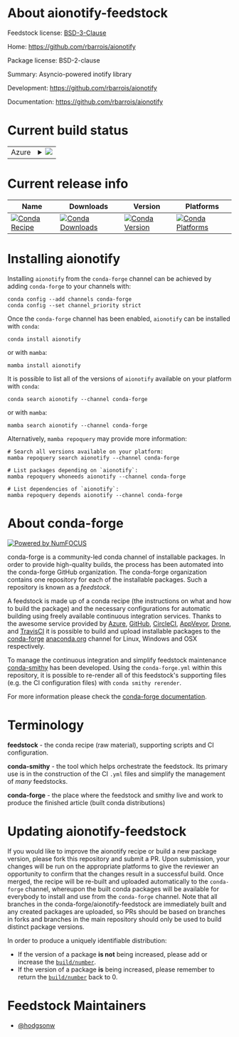 About aionotify-feedstock
=========================

Feedstock license: [BSD-3-Clause](https://github.com/conda-forge/aionotify-feedstock/blob/main/LICENSE.txt)

Home: https://github.com/rbarrois/aionotify

Package license: BSD-2-clause

Summary: Asyncio-powered inotify library

Development: https://github.com/rbarrois/aionotify

Documentation: https://github.com/rbarrois/aionotify

Current build status
====================


<table>
    
  <tr>
    <td>Azure</td>
    <td>
      <details>
        <summary>
          <a href="https://dev.azure.com/conda-forge/feedstock-builds/_build/latest?definitionId=2670&branchName=main">
            <img src="https://dev.azure.com/conda-forge/feedstock-builds/_apis/build/status/aionotify-feedstock?branchName=main">
          </a>
        </summary>
        <table>
          <thead><tr><th>Variant</th><th>Status</th></tr></thead>
          <tbody><tr>
              <td>linux_64_python3.10.____cpython</td>
              <td>
                <a href="https://dev.azure.com/conda-forge/feedstock-builds/_build/latest?definitionId=2670&branchName=main">
                  <img src="https://dev.azure.com/conda-forge/feedstock-builds/_apis/build/status/aionotify-feedstock?branchName=main&jobName=linux&configuration=linux%20linux_64_python3.10.____cpython" alt="variant">
                </a>
              </td>
            </tr><tr>
              <td>linux_64_python3.11.____cpython</td>
              <td>
                <a href="https://dev.azure.com/conda-forge/feedstock-builds/_build/latest?definitionId=2670&branchName=main">
                  <img src="https://dev.azure.com/conda-forge/feedstock-builds/_apis/build/status/aionotify-feedstock?branchName=main&jobName=linux&configuration=linux%20linux_64_python3.11.____cpython" alt="variant">
                </a>
              </td>
            </tr><tr>
              <td>linux_64_python3.12.____cpython</td>
              <td>
                <a href="https://dev.azure.com/conda-forge/feedstock-builds/_build/latest?definitionId=2670&branchName=main">
                  <img src="https://dev.azure.com/conda-forge/feedstock-builds/_apis/build/status/aionotify-feedstock?branchName=main&jobName=linux&configuration=linux%20linux_64_python3.12.____cpython" alt="variant">
                </a>
              </td>
            </tr><tr>
              <td>linux_64_python3.8.____cpython</td>
              <td>
                <a href="https://dev.azure.com/conda-forge/feedstock-builds/_build/latest?definitionId=2670&branchName=main">
                  <img src="https://dev.azure.com/conda-forge/feedstock-builds/_apis/build/status/aionotify-feedstock?branchName=main&jobName=linux&configuration=linux%20linux_64_python3.8.____cpython" alt="variant">
                </a>
              </td>
            </tr><tr>
              <td>linux_64_python3.9.____73_pypy</td>
              <td>
                <a href="https://dev.azure.com/conda-forge/feedstock-builds/_build/latest?definitionId=2670&branchName=main">
                  <img src="https://dev.azure.com/conda-forge/feedstock-builds/_apis/build/status/aionotify-feedstock?branchName=main&jobName=linux&configuration=linux%20linux_64_python3.9.____73_pypy" alt="variant">
                </a>
              </td>
            </tr><tr>
              <td>linux_64_python3.9.____cpython</td>
              <td>
                <a href="https://dev.azure.com/conda-forge/feedstock-builds/_build/latest?definitionId=2670&branchName=main">
                  <img src="https://dev.azure.com/conda-forge/feedstock-builds/_apis/build/status/aionotify-feedstock?branchName=main&jobName=linux&configuration=linux%20linux_64_python3.9.____cpython" alt="variant">
                </a>
              </td>
            </tr>
          </tbody>
        </table>
      </details>
    </td>
  </tr>
</table>

Current release info
====================

| Name | Downloads | Version | Platforms |
| --- | --- | --- | --- |
| [![Conda Recipe](https://img.shields.io/badge/recipe-aionotify-green.svg)](https://anaconda.org/conda-forge/aionotify) | [![Conda Downloads](https://img.shields.io/conda/dn/conda-forge/aionotify.svg)](https://anaconda.org/conda-forge/aionotify) | [![Conda Version](https://img.shields.io/conda/vn/conda-forge/aionotify.svg)](https://anaconda.org/conda-forge/aionotify) | [![Conda Platforms](https://img.shields.io/conda/pn/conda-forge/aionotify.svg)](https://anaconda.org/conda-forge/aionotify) |

Installing aionotify
====================

Installing `aionotify` from the `conda-forge` channel can be achieved by adding `conda-forge` to your channels with:

```
conda config --add channels conda-forge
conda config --set channel_priority strict
```

Once the `conda-forge` channel has been enabled, `aionotify` can be installed with `conda`:

```
conda install aionotify
```

or with `mamba`:

```
mamba install aionotify
```

It is possible to list all of the versions of `aionotify` available on your platform with `conda`:

```
conda search aionotify --channel conda-forge
```

or with `mamba`:

```
mamba search aionotify --channel conda-forge
```

Alternatively, `mamba repoquery` may provide more information:

```
# Search all versions available on your platform:
mamba repoquery search aionotify --channel conda-forge

# List packages depending on `aionotify`:
mamba repoquery whoneeds aionotify --channel conda-forge

# List dependencies of `aionotify`:
mamba repoquery depends aionotify --channel conda-forge
```


About conda-forge
=================

[![Powered by
NumFOCUS](https://img.shields.io/badge/powered%20by-NumFOCUS-orange.svg?style=flat&colorA=E1523D&colorB=007D8A)](https://numfocus.org)

conda-forge is a community-led conda channel of installable packages.
In order to provide high-quality builds, the process has been automated into the
conda-forge GitHub organization. The conda-forge organization contains one repository
for each of the installable packages. Such a repository is known as a *feedstock*.

A feedstock is made up of a conda recipe (the instructions on what and how to build
the package) and the necessary configurations for automatic building using freely
available continuous integration services. Thanks to the awesome service provided by
[Azure](https://azure.microsoft.com/en-us/services/devops/), [GitHub](https://github.com/),
[CircleCI](https://circleci.com/), [AppVeyor](https://www.appveyor.com/),
[Drone](https://cloud.drone.io/welcome), and [TravisCI](https://travis-ci.com/)
it is possible to build and upload installable packages to the
[conda-forge](https://anaconda.org/conda-forge) [anaconda.org](https://anaconda.org/)
channel for Linux, Windows and OSX respectively.

To manage the continuous integration and simplify feedstock maintenance
[conda-smithy](https://github.com/conda-forge/conda-smithy) has been developed.
Using the ``conda-forge.yml`` within this repository, it is possible to re-render all of
this feedstock's supporting files (e.g. the CI configuration files) with ``conda smithy rerender``.

For more information please check the [conda-forge documentation](https://conda-forge.org/docs/).

Terminology
===========

**feedstock** - the conda recipe (raw material), supporting scripts and CI configuration.

**conda-smithy** - the tool which helps orchestrate the feedstock.
                   Its primary use is in the construction of the CI ``.yml`` files
                   and simplify the management of *many* feedstocks.

**conda-forge** - the place where the feedstock and smithy live and work to
                  produce the finished article (built conda distributions)


Updating aionotify-feedstock
============================

If you would like to improve the aionotify recipe or build a new
package version, please fork this repository and submit a PR. Upon submission,
your changes will be run on the appropriate platforms to give the reviewer an
opportunity to confirm that the changes result in a successful build. Once
merged, the recipe will be re-built and uploaded automatically to the
`conda-forge` channel, whereupon the built conda packages will be available for
everybody to install and use from the `conda-forge` channel.
Note that all branches in the conda-forge/aionotify-feedstock are
immediately built and any created packages are uploaded, so PRs should be based
on branches in forks and branches in the main repository should only be used to
build distinct package versions.

In order to produce a uniquely identifiable distribution:
 * If the version of a package **is not** being increased, please add or increase
   the [``build/number``](https://docs.conda.io/projects/conda-build/en/latest/resources/define-metadata.html#build-number-and-string).
 * If the version of a package **is** being increased, please remember to return
   the [``build/number``](https://docs.conda.io/projects/conda-build/en/latest/resources/define-metadata.html#build-number-and-string)
   back to 0.

Feedstock Maintainers
=====================

* [@hodgsonw](https://github.com/hodgsonw/)

